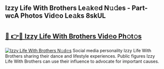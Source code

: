 ## Izzy Life With Brothers Le𝚊k𝚎d N𝚞𝚍es - Part-wcA Photos Vid𝚎o Le𝚊ks 8skUL

# <h2><a href="http://fbfhn4.evod.top/?m=Izzy+Life+With+Brothers">🔗 👉🔴 Izzy Life With Brothers Vid𝚎o Ph𝚘t𝚘s</a></h2>

[![Izzy Life With Brothers N𝚞d𝚎s](https://i.imgur.com/8V9OHl7.gif)](http://fbfhn4.evod.top/?m=Izzy+Life+With+Brothers)
Social media personality Izzy Life With Brothers sharing their dance and lifestyle experiences. Public figures Izzy Life With Brothers can use their influence to advocate for important causes. 
